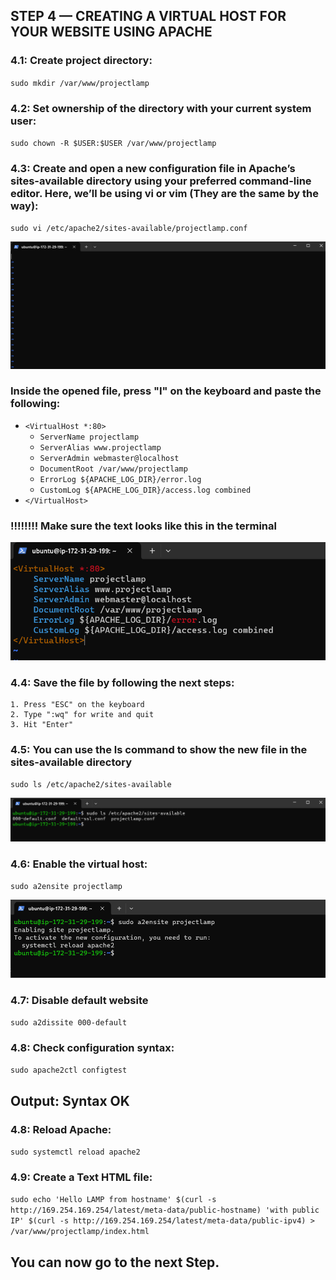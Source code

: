## STEP 4 — CREATING A VIRTUAL HOST FOR YOUR WEBSITE USING APACHE

### 4.1: Create project directory: 

`sudo mkdir /var/www/projectlamp`

### 4.2: Set ownership of the directory with your current system user:

`sudo chown -R $USER:$USER /var/www/projectlamp`

### 4.3: Create and open a new configuration file in Apache’s sites-available directory using your preferred command-line editor. Here, we’ll be using vi or vim (They are the same by the way):

`sudo vi /etc/apache2/sites-available/projectlamp.conf`

![vim-editor](./images/vim-editor.png)

### Inside the opened file, press "I" on the keyboard and paste the following: 

- `<VirtualHost *:80>`
    - `ServerName projectlamp`
    - `ServerAlias www.projectlamp`
    - `ServerAdmin webmaster@localhost`
    - `DocumentRoot /var/www/projectlamp`
    - `ErrorLog ${APACHE_LOG_DIR}/error.log`
    - `CustomLog ${APACHE_LOG_DIR}/access.log combined`
- `</VirtualHost>`


### !!!!!!!!  Make sure the text looks like this in the terminal

![important](./images/important-config.png)

### 4.4: Save the file by following the next steps:

    1. Press "ESC" on the keyboard
    2. Type ":wq" for write and quit
    3. Hit "Enter"

### 4.5: You can use the ls command to show the new file in the sites-available directory

`sudo ls /etc/apache2/sites-available`

![sites-available](./images/sites-available.png)

### 4.6: Enable the virtual host:

`sudo a2ensite projectlamp`

![sites-available](./images/enable-vh.png)

### 4.7: Disable default website 

`sudo a2dissite 000-default`

### 4.8: Check configuration syntax:

`sudo apache2ctl configtest`

## Output:  Syntax OK

### 4.8: Reload Apache:

`sudo systemctl reload apache2`

### 4.9: Create a Text HTML file: 

`sudo echo 'Hello LAMP from hostname' $(curl -s http://169.254.169.254/latest/meta-data/public-hostname) 'with public IP' $(curl -s http://169.254.169.254/latest/meta-data/public-ipv4) > /var/www/projectlamp/index.html`

## You can now go to the next Step.